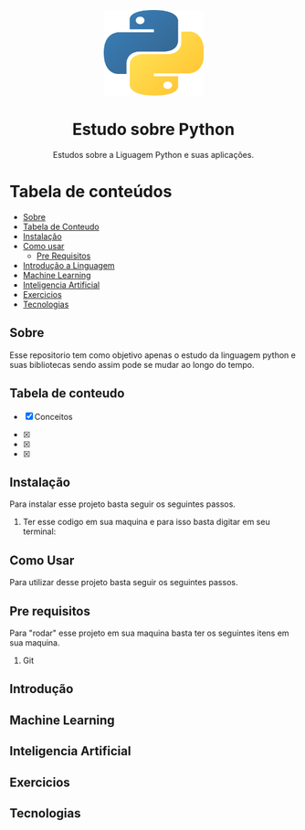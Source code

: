 <p align="center">
  <a href="https://unform.dev">
    <img src="img/Logo.png" height="150" width="175" alt="Unform" />
  </a>
</p>
<h1 align="center">Estudo sobre Python</h1> 

<p align="center"> 
  Estudos sobre a Liguagem Python e suas aplicações. </p>

Tabela de conteúdos
=================
<!--ts-->
   * [Sobre](#Sobre)
   * [Tabela de Conteudo](#tabela-de-conteudo)
   * [Instalação](#Instalação)
   * [Como usar](#como-usar)
      * [Pre Requisitos](#pre-requisitos)
   * [Introdução a Linguagem](#introdução)
   * [Machine Learning](#machine-learning)
   * [Inteligencia Artificial](#inteligencia-artificial)
   * [Exercicios](#exercicios)
   * [Tecnologias](#tecnologias)
<!--te-->

## Sobre

Esse repositorio tem como objetivo apenas o estudo da linguagem python e suas bibliotecas sendo assim pode se mudar ao longo do tempo.

## Tabela de conteudo

- [X] Conceitos

- [X] 

- [X] 

- [X] 


## Instalação

Para instalar esse projeto basta seguir os seguintes passos.

1) Ter esse codigo em sua maquina e para isso basta digitar em seu terminal:


## Como Usar

Para utilizar desse projeto basta seguir os seguintes passos.

## Pre requisitos

Para "rodar" esse projeto em sua maquina basta ter os seguintes itens em sua maquina.

1) Git

## Introdução

## Machine Learning

## Inteligencia Artificial

## Exercicios

## Tecnologias